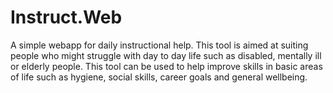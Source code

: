 # Instruct.Web
A simple webapp for daily instructional help. This tool is aimed at suiting people who might struggle with day to day life such as disabled, mentally ill or elderly people. This tool can be used to help improve skills in basic areas of life such as hygiene, social skills, career goals and general wellbeing.

